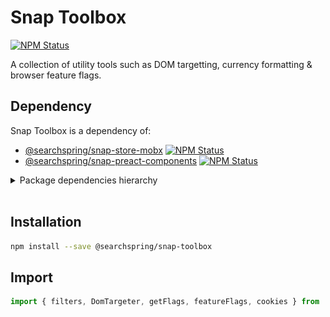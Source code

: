 # Snap Toolbox

<a href="https://www.npmjs.com/package/@searchspring/snap-toolbox"><img alt="NPM Status" src="https://img.shields.io/npm/v/@searchspring/snap-toolbox.svg?style=flat"></a>

A collection of utility tools such as DOM targetting, currency formatting & browser feature flags.

## Dependency

Snap Toolbox is a dependency of:
- [@searchspring/snap-store-mobx](https://github.com/searchspring/snap/tree/main/packages/snap-store-mobx) <a href="https://www.npmjs.com/package/@searchspring/snap-store-mobx"><img alt="NPM Status" src="https://img.shields.io/npm/v/@searchspring/snap-store-mobx.svg?style=flat"></a>
- [@searchspring/snap-preact-components](https://github.com/searchspring/snap/tree/main/packages/snap-preact-components) <a href="https://www.npmjs.com/package/@searchspring/snap-preact-components"><img alt="NPM Status" src="https://img.shields.io/npm/v/@searchspring/snap-controller.svg?style=flat"></a>

<details>
	<summary>Package dependencies hierarchy</summary>
	<br/>
	<img src="https://github.com/searchspring/snap/blob/main/images/snap-dependencies.png?raw=true" />
</details>
<br>


## Installation

```bash
npm install --save @searchspring/snap-toolbox
```


## Import
```typescript
import { filters, DomTargeter, getFlags, featureFlags, cookies } from '@searchspring/snap-toolbox';
```